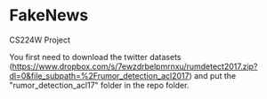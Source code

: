 # FakeNews
CS224W Project


You first need to download the twitter datasets (https://www.dropbox.com/s/7ewzdrbelpmrnxu/rumdetect2017.zip?dl=0&file_subpath=%2Frumor_detection_acl2017) and put the "rumor_detection_acl17" folder in the repo folder. 

